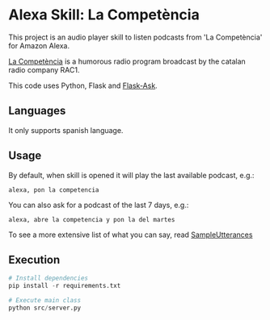 # Alexa Skill: La Competència

This project is an audio player skill to listen podcasts from 'La Competència' for Amazon Alexa.

[La Competència](https://www.rac1.cat/programes/la-competencia) is a humorous radio program broadcast by the catalan radio company RAC1.

This code uses Python, Flask and [Flask-Ask](https://github.com/johnwheeler/flask-ask).

## Languages

It only supports spanish language.

## Usage

By default, when skill is opened it will play the last available podcast, e.g.:

`alexa, pon la competencia`

You can also ask for a podcast of the last 7 days, e.g.:

`alexa, abre la competencia y pon la del martes`

To see a more extensive list of what you can say, read [SampleUtterances](SampleUtterances.md)

## Execution

```python
# Install dependencies
pip install -r requirements.txt

# Execute main class
python src/server.py
```
